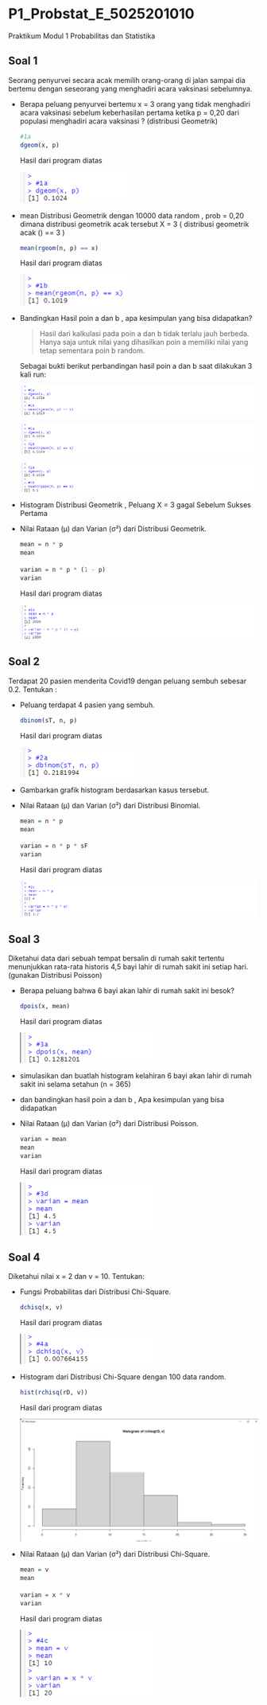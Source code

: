 # P1_Probstat_E_5025201010
Praktikum Modul 1 Probabilitas dan Statistika

## Soal 1
Seorang penyurvei secara acak memilih orang-orang di jalan sampai dia bertemu dengan seseorang yang menghadiri acara vaksinasi sebelumnya.

- Berapa peluang penyurvei bertemu x = 3 orang yang tidak menghadiri acara vaksinasi sebelum keberhasilan pertama ketika p = 0,20 dari populasi menghadiri acara vaksinasi ? (distribusi Geometrik) 
  ```R 
  #1a
  dgeom(x, p)
  ```
  Hasil dari program diatas

  ![alt text](https://github.com/3BeBeBe/P1_Probstat_E_5025201010/blob/main/Asset%20Probstat%20Praktikum%201/1a.png)

- mean Distribusi Geometrik dengan 10000 data random , prob = 0,20 dimana distribusi
geometrik acak tersebut X = 3 ( distribusi geometrik acak () == 3 )

  ```R
  mean(rgeom(n, p) == x)
  ```
  Hasil dari program diatas

  ![alt text](https://github.com/3BeBeBe/P1_Probstat_E_5025201010/blob/main/Asset%20Probstat%20Praktikum%201/1b.png)

- Bandingkan Hasil poin a dan b , apa kesimpulan yang bisa didapatkan?
  
  > Hasil dari kalkulasi pada poin a dan b tidak terlalu jauh berbeda. Hanya saja untuk nilai yang dihasilkan poin a memiliki nilai yang tetap sementara poin b random.

  Sebagai bukti berikut perbandingan hasil poin a dan b saat dilakukan 3 kali run:

  ![alt text](https://github.com/3BeBeBe/P1_Probstat_E_5025201010/blob/main/Asset%20Probstat%20Praktikum%201/1c1.png)
  
  ![alt text](https://github.com/3BeBeBe/P1_Probstat_E_5025201010/blob/main/Asset%20Probstat%20Praktikum%201/1c2.png)

  ![alt text](https://github.com/3BeBeBe/P1_Probstat_E_5025201010/blob/main/Asset%20Probstat%20Praktikum%201/1c3.png)

- Histogram Distribusi Geometrik , Peluang X = 3 gagal Sebelum Sukses Pertama
- Nilai Rataan (μ) dan Varian (σ²) dari Distribusi Geometrik.
  ```R
  mean = n * p
  mean

  varian = n * p * (1 - p)
  varian
  ```
  Hasil dari program diatas

  ![alt text](https://github.com/3BeBeBe/P1_Probstat_E_5025201010/blob/main/Asset%20Probstat%20Praktikum%201/1e.png)

## Soal 2
Terdapat 20 pasien menderita Covid19 dengan peluang sembuh sebesar 0.2. Tentukan :

- Peluang terdapat 4 pasien yang sembuh.
  ```R
  dbinom(sT, n, p)
  ```
  Hasil dari program diatas

  ![alt text](https://github.com/3BeBeBe/P1_Probstat_E_5025201010/blob/main/Asset%20Probstat%20Praktikum%201/2a.png)
  
- Gambarkan grafik histogram berdasarkan kasus tersebut.

- Nilai Rataan (μ) dan Varian (σ²) dari Distribusi Binomial.
  ```R
  mean = n * p
  mean

  varian = n * p * sF
  varian
  ```
  Hasil dari program diatas

  ![alt text](https://github.com/3BeBeBe/P1_Probstat_E_5025201010/blob/main/Asset%20Probstat%20Praktikum%201/2c.png)

## Soal 3
Diketahui data dari sebuah tempat bersalin di rumah sakit tertentu menunjukkan rata-rata historis 4,5 bayi lahir di rumah sakit ini setiap hari. (gunakan Distribusi Poisson)

- Berapa peluang bahwa 6 bayi akan lahir di rumah sakit ini besok?
  ```R
  dpois(x, mean)
  ```
  Hasil dari program diatas

  ![alt text](https://github.com/3BeBeBe/P1_Probstat_E_5025201010/blob/main/Asset%20Probstat%20Praktikum%201/3a.png)

- simulasikan dan buatlah histogram kelahiran 6 bayi akan lahir di rumah sakit ini selama setahun (n = 365)
- dan bandingkan hasil poin a dan b , Apa kesimpulan yang bisa didapatkan
- Nilai Rataan (μ) dan Varian (σ²) dari Distribusi Poisson.
  ```R
  varian = mean
  mean
  varian
  ```
  Hasil dari program diatas
 
  ![alt text](https://github.com/3BeBeBe/P1_Probstat_E_5025201010/blob/main/Asset%20Probstat%20Praktikum%201/3d.png)

## Soal 4
Diketahui nilai x = 2 dan v = 10. Tentukan:
- Fungsi Probabilitas dari Distribusi Chi-Square.
  ```R
  dchisq(x, v)
  ```
  Hasil dari program diatas

  ![alt text](https://github.com/3BeBeBe/P1_Probstat_E_5025201010/blob/main/Asset%20Probstat%20Praktikum%201/4a.png)

- Histogram dari Distribusi Chi-Square dengan 100 data random.
  ```R
  hist(rchisq(rD, v))
  ```
  Hasil dari program diatas
  
  ![alt text](https://github.com/3BeBeBe/P1_Probstat_E_5025201010/blob/main/Asset%20Probstat%20Praktikum%201/4b.png)

- Nilai Rataan (μ) dan Varian (σ²) dari Distribusi Chi-Square.
  ```R
  mean = v
  mean

  varian = x * v
  varian
  ```
  Hasil dari program diatas

  ![alt text](https://github.com/3BeBeBe/P1_Probstat_E_5025201010/blob/main/Asset%20Probstat%20Praktikum%201/4c.png)
  
